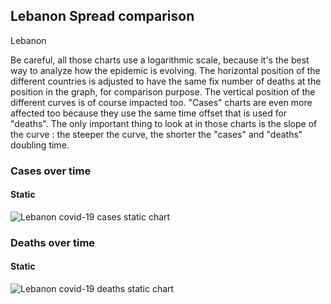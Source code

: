 ## Lebanon Spread comparison 

Lebanon



Be careful, all those charts use a logarithmic scale, because it's the best way to analyze how the epidemic is evolving. 
The horizontal position of the different countries is adjusted to have the same fix number of deaths at the position in the graph, for comparison purpose.
The vertical position of the different curves is of course impacted too.
"Cases" charts are even more affected too because they use the same time offset that is used for "deaths".
The only important thing to look at in those charts is the slope of the curve : the steeper the curve, the shorter the "cases" and "deaths" doubling time.


 
### Cases over time
 
#### Static
![Lebanon covid-19 cases static chart](https://raw.githubusercontent.com/madlag/coronavirus_study/master/notebooks/graphs/2020-03-20/countries/Lebanon/2020-03-20_Lebanon_deaths.png "Lebanon covid-19 cases static chart")   

 
### Deaths over time
 
#### Static
![Lebanon covid-19 deaths static chart](https://raw.githubusercontent.com/madlag/coronavirus_study/master/notebooks/graphs/2020-03-20/countries/Lebanon/2020-03-20_Lebanon_deaths.png "Lebanon covid-19 deaths static chart")   

